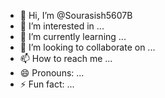 - 👋 Hi, I’m @Sourasish5607B
- 👀 I’m interested in ...
- 🌱 I’m currently learning ...
- 💞️ I’m looking to collaborate on ...
- 📫 How to reach me ...
- 😄 Pronouns: ...
- ⚡ Fun fact: ...

<!---
Sourasish5607B/Sourasish5607B is a ✨ special ✨ repository because its `README.md` (this file) appears on your GitHub profile.
You can click the Preview link to take a look at your changes.
--->
